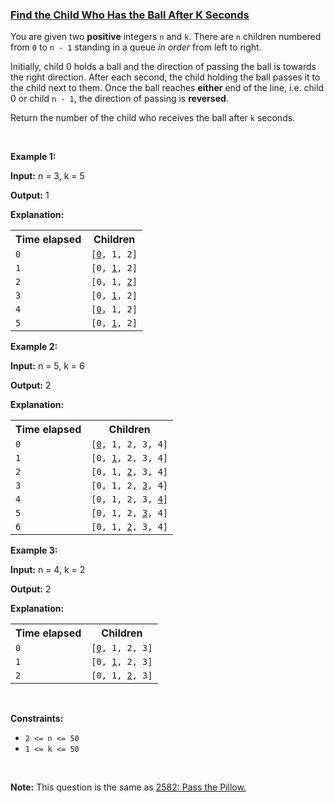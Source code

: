 ### [Find the Child Who Has the Ball After K Seconds](https://leetcode.com/problems/find-the-child-who-has-the-ball-after-k-seconds)

<p>You are given two <strong>positive</strong> integers <code>n</code> and <code>k</code>. There are <code>n</code> children numbered from <code>0</code> to <code>n - 1</code> standing in a queue <em>in order</em> from left to right.</p>

<p>Initially, child 0 holds a ball and the direction of passing the ball is towards the right direction. After each second, the child holding the ball passes it to the child next to them. Once the ball reaches <strong>either</strong> end of the line, i.e. child 0 or child <code>n - 1</code>, the direction of passing is <strong>reversed</strong>.</p>

<p>Return the number of the child who receives the ball after <code>k</code> seconds.</p>

<p>&nbsp;</p>
<p><strong class="example">Example 1:</strong></p>

<div class="example-block">
<p><strong>Input:</strong> <span class="example-io">n = 3, k = 5</span></p>

<p><strong>Output:</strong> <span class="example-io">1</span></p>

<p><strong>Explanation:</strong></p>

<table>
	<tbody>
		<tr>
			<th>Time elapsed</th>
			<th>Children</th>
		</tr>
		<tr>
			<td><code>0</code></td>
			<td><code>[<u>0</u>, 1, 2]</code></td>
		</tr>
		<tr>
			<td><code>1</code></td>
			<td><code>[0, <u>1</u>, 2]</code></td>
		</tr>
		<tr>
			<td><code>2</code></td>
			<td><code>[0, 1, <u>2</u>]</code></td>
		</tr>
		<tr>
			<td><code>3</code></td>
			<td><code>[0, <u>1</u>, 2]</code></td>
		</tr>
		<tr>
			<td><code>4</code></td>
			<td><code>[<u>0</u>, 1, 2]</code></td>
		</tr>
		<tr>
			<td><code>5</code></td>
			<td><code>[0, <u>1</u>, 2]</code></td>
		</tr>
	</tbody>
</table>
</div>

<p><strong class="example">Example 2:</strong></p>

<div class="example-block">
<p><strong>Input:</strong> <span class="example-io">n = 5, k = 6</span></p>

<p><strong>Output:</strong> <span class="example-io">2</span></p>

<p><strong>Explanation:</strong></p>

<table>
	<tbody>
		<tr>
			<th>Time elapsed</th>
			<th>Children</th>
		</tr>
		<tr>
			<td><code>0</code></td>
			<td><code>[<u>0</u>, 1, 2, 3, 4]</code></td>
		</tr>
		<tr>
			<td><code>1</code></td>
			<td><code>[0, <u>1</u>, 2, 3, 4]</code></td>
		</tr>
		<tr>
			<td><code>2</code></td>
			<td><code>[0, 1, <u>2</u>, 3, 4]</code></td>
		</tr>
		<tr>
			<td><code>3</code></td>
			<td><code>[0, 1, 2, <u>3</u>, 4]</code></td>
		</tr>
		<tr>
			<td><code>4</code></td>
			<td><code>[0, 1, 2, 3, <u>4</u>]</code></td>
		</tr>
		<tr>
			<td><code>5</code></td>
			<td><code>[0, 1, 2, <u>3</u>, 4]</code></td>
		</tr>
		<tr>
			<td><code>6</code></td>
			<td><code>[0, 1, <u>2</u>, 3, 4]</code></td>
		</tr>
	</tbody>
</table>
</div>

<p><strong class="example">Example 3:</strong></p>

<div class="example-block">
<p><strong>Input:</strong> <span class="example-io">n = 4, k = 2</span></p>

<p><strong>Output:</strong> <span class="example-io">2</span></p>

<p><strong>Explanation:</strong></p>

<table>
	<tbody>
		<tr>
			<th>Time elapsed</th>
			<th>Children</th>
		</tr>
		<tr>
			<td><code>0</code></td>
			<td><code>[<u>0</u>, 1, 2, 3]</code></td>
		</tr>
		<tr>
			<td><code>1</code></td>
			<td><code>[0, <u>1</u>, 2, 3]</code></td>
		</tr>
		<tr>
			<td><code>2</code></td>
			<td><code>[0, 1, <u>2</u>, 3]</code></td>
		</tr>
	</tbody>
</table>
</div>

<p>&nbsp;</p>
<p><strong>Constraints:</strong></p>

<ul>
	<li><code>2 &lt;= n &lt;= 50</code></li>
	<li><code>1 &lt;= k &lt;= 50</code></li>
</ul>

<p>&nbsp;</p>
<p><strong>Note:</strong> This question is the same as <a href="https://leetcode.com/problems/pass-the-pillow/description/" target="_blank"> 2582: Pass the Pillow.</a></p>
